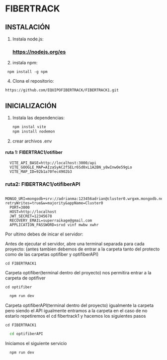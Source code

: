 # FIBERTRACK

## INSTALACIÓN
  
 1. Instala node.js:
    ### https://nodejs.org/es
     
 2. instala npm:
````
 npm install -g npm
````
 4. Clona el repositorio:
```sh
https://github.com/EQUIPOFIBERTRACK/FIBERTRACK1.git
````         
## INICIALIZACIÓN

1. Instala las dependencias:
    ```sh
    npm instal vite
    npm install nodemon
    
3. crear archivos .env
  #### ruta 1: FIBERTRAC1/otifiber
  
      VITE_API_BASE=http://localhost:3000/api
      VITE_GOOGLE_MAP=AIzaSyAC2fSELr6Sd0xL1A2BN_y8wInwOe59gLo
      VITE_MAP_ID=92b1a70fec4902b3
     
  ### ruta2: FIBERTRAC1/otifiberAPI 

      MONGO_URI=mongodb+srv://adrianma:123456adrian@cluster0.wrgxm.mongodb.net/?retryWrites=true&w=majority&appName=Cluster0
      PORT=3000
      HOST=http://localhost
      JWT_SECRET=12345678
      RECOVERY_EMAIL=superraikage@gmail.com
      APPLICATION_PASSWORD=srxd vinf mwbw xwhr
   
Por ultimo debes de inicar el servidor:

Antes de ejecutar el servidor, abre una terminal separada para cada proyecto:
(antes tambien debemos de entrar a la carpeta tanto del protecto como de las carpetas optifiber y optifiberAPI)

    cd FIBERTRACK1

  Carpeta optifiber(terminal dentro del proyecto) nos permitira entrar a la carpeta de optifiver
  
    cd optifiber
  ```sh  este nos permite correr el servicio
    npm run dev
  ```

 Carpeta optifiberAPI(terminal dentro del proyecto) igualmente la carpeta pero siendo el API
 igualmente entramos a la carpeta en el caso de no estarlo repetiremos el cd fibertrack1 y hacemos los siguientes pasos  
    
    cd FIBERTRACK1
 ```sh  
   cd optifiberAPI
 ```
 Iniciamos el siguiente servicio
 ````sh
   npm run dev 

